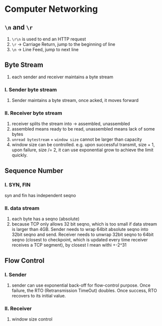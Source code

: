 # Computer Networking
## `\n` and `\r`
1. `\r\n` is used to end an HTTP request
2. `\r` -> Carriage Return, jump to the beginning of line
3. `\n` -> Line Feed, jump to next line
## Byte Stream
1. each sender and receiver maintains a byte stream
### I. Sender byte stream
1. Sender maintains a byte stream, once acked, it moves forward
### II. Receiver byte stream
1. receiver splits the stream into -> assembled, unassembled
2. assembled means ready to be read, unassembled means lack of some bytes
3. `unread bytestream` + `window size` cannot be larger than capacity
4. window size can be controlled. e.g. upon successful transmit, size + 1, upon failure, size /= 2, it can use exponential grow to achieve the limit quickly.
## Sequence Number
### I. SYN, FIN
syn and fin has independent seqno
### II. data stream
1. each byte has a seqno (absolute)
2. because TCP only allows 32 bit seqno, which is too small if data stream is larger than 4GB. Sender needs to wrap 64bit absolute seqno into 32bit seqno and send. Receiver needs to unwrap 32bit seqno to 64bit seqno (closest to checkpoint, which is updated every time receiver receives a TCP segment), by closest I mean withi +-2^31
## Flow Control
### I. Sender
1. sender can use exponential back-off for flow-control purpose. Once failure, the RTO (Retransmission TimeOut) doubles. Once success, RTO recovers to its initial value.
### II. Receiver
1. window size control